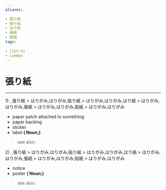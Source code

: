 ```yaml
---
aliases:
    
- 張り紙
- 貼り紙
- はり紙
- 張紙
- 貼紙
tags:
    
- jlpt-n1
- common
---
```


# 張り紙
---
1).
,張り紙 > はりがみ,はりがみ,貼り紙 > はりがみ,はりがみ,はり紙 > はりがみ,はりがみ,張紙 > はりがみ,はりがみ,貼紙 > はりがみ,はりがみ

- paper patch attached to something
- paper backing
- sticker
- label
**( Noun;)**
> see also: 
            
2).
,張り紙 > はりがみ,はりがみ,貼り紙 > はりがみ,はりがみ,はり紙 > はりがみ,はりがみ,張紙 > はりがみ,はりがみ,貼紙 > はりがみ,はりがみ

- notice
- poster
**( Noun;)**
> see also: 
            